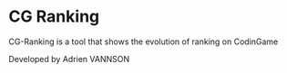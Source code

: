 # CG Ranking

CG-Ranking is a tool that shows the evolution of ranking on CodinGame

Developed by Adrien VANNSON
